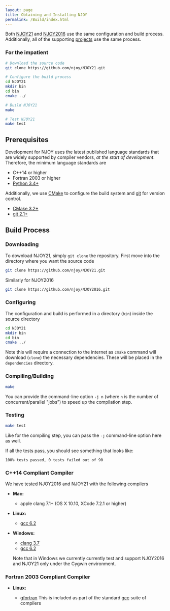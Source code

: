 ```yaml
---
layout: page
title: Obtaining and Installing NJOY
permalink: /Build/index.html
---
```


Both [NJOY21](https://github.com/njoy) and [NJOY2016](https://github.com/njoy) use the same configuration and build process. Additionally, all of the supporting [projects](/Projects.html) use the same process. 

### For the impatient

```bash
# Download the source code
git clone https://github.com/njoy/NJOY21.git

# Configure the build process
cd NJOY21
mkdir bin
cd bin
cmake ../

# Build NJOY21
make

# Test NJOY21
make test
```

## Prerequisites
Development for NJOY uses the latest published language standards that are widely supported by compiler vendors, *at the start of development*. Therefore, the minimum language standards are

 - C++14 or higher
 - Fortran 2003 or higher
 - [Python 3.4+](https://python.org/)

Additionally, we use [CMake](https://cmake.org/) to configure the build system and [git](https://git-scm.com) for version control.

 - [CMake 3.2+](https://cmake.org/) 
 - [git 2.1+](https://git-scm.com)


## Build Process
### Downloading
To download NJOY21, simply `git clone` the repository. First move into the directory where you want the source code

```bash
git clone https://github.com/njoy/NJOY21.git
```
Similarly for NJOY2016

```bash
git clone https://github.com/njoy/NJOY2016.git
```
    
### Configuring
The configuration and build is performed in a directory (`bin`) inside the source directory

```bash
cd NJOY21
mkdir bin
cd bin
cmake ../
```

Note this will require a connection to the internet as `cmake` command will download (`clone`) the necessary dependencies. These will be placed in the `dependencies` directory.

### Compiling/Building

```bash
make
```
You can provide the command-line option `-j n` (where `n` is the number of concurrent/parallel "jobs") to speed up the compilation step.

### Testing

```bash
make test
```
Like for the compiling step, you can pass the `-j` command-line option here as well.

If all the tests pass, you should see something that looks like:

```
100% tests passed, 0 tests failed out of 90
```

### C++14 Compliant Compiler
We have tested NJOY2016 and NJOY21 with the following compilers

  - **Mac:**

    - apple clang 7.1+ (OS X 10.10, XCode 7.2.1 or higher)

  - **Linux:**

    - [gcc 6.2](https://gcc.gnu.org) 

  - **Windows:**

    - [clang 3.7](http://llvm.org)
    - [gcc 6.2](https://gcc.gnu.org) 

    Note that in Windows we currently currently test and support NJOY2016 and NJOY21 only under the Cygwin environment.

### Fortran 2003 Compliant Compiler

 - **Linux:**

   - [gfortran](https://gcc.gnu.org/fortran/) This is included as part of the standard [gcc](https://gcc.gnu.org) suite of compilers

